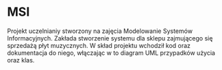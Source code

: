 # MSI
Projekt uczelnianiy stworzony na zajęcia Modelowanie Systemów Informacyjnych. Zakłada stworzenie systemu dla sklepu zajmującego się sprzedażą płyt muzycznych. W skład projektu wchodził kod oraz dokumentacja do niego, włączając w to diagram UML przypadków użycia oraz klas.
